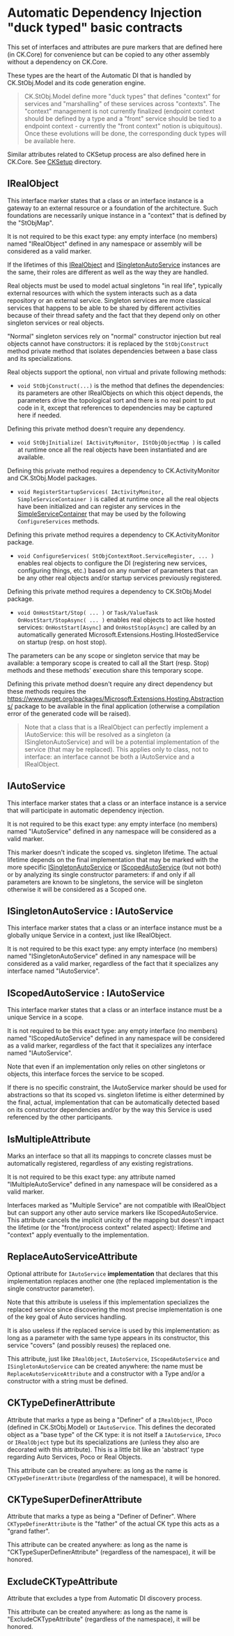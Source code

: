 # Automatic Dependency Injection "duck typed" basic contracts

This set of interfaces and attributes are pure markers that are defined here (in CK.Core) for convenience
but can be copied to any other assembly without a dependency on CK.Core.

These types are the heart of the Automatic DI that is handled by CK.StObj.Model and its code generation engine.

> CK.StObj.Model define more "duck types" that defines "context" for services and "marshalling" of these services across "contexts".
The "context" management is not currently finalized (endpoint context should be defined by a type and a "front" service should be
tied to a endpoint context - currently the "front context" notion is ubiquitous). Once these evolutions will be done, the corresponding
duck types will be available here.

Similar attributes related to CKSetup process are also defined here in CK.Core. See [CKSetup](CKSetup) directory.

## IRealObject

This interface marker states that a class or an interface instance
is a gateway to an external resource or a foundation of the architecture.
Such foundations are necessarily unique instance in a "context" that is defined
by the "StObjMap".

It is not required to be this exact type: any empty interface (no members)
named "IRealObject" defined in any namespace or assembly will be considered as
a valid marker.

If the lifetimes of this [IRealObject](IRealObject.cs) and [ISingletonAutoService](ISingletonAutoService.cs)
instances are the same, their roles are different as well as the way they are handled.

Real objects must be used to model actual singletons "in real life", typically external resources
with which the system interacts such as a data repository or an external service.
Singleton services are more classical services that happens to be able to be shared by different
activities because of their thread safety and the fact that they depend only on other singleton
services or real objects.

"Normal" singleton services rely on "normal" constructor injection but real objects cannot have constructors: it is replaced
by the `StObjConstruct` method private method that isolates dependencies between a base class and its specializations.

Real objects support the optional, non virtual and private following methods:

 - `void StObjConstruct(...)`
is the method that defines the dependencies: its parameters are other IRealObjects on which this object depends, the parameters drive the topological sort
and there is no real point to put code in it, except that references to dependencies may be captured here if needed.

Defining this private method doesn't require any dependency.

 - `void StObjInitialize( IActivityMonitor, IStObjObjectMap )`
is called at runtime once all the real objects have been instantiated and are available.

Defining this private method requires a dependency to CK.ActivityMonitor and CK.StObj.Model packages.

 - `void RegisterStartupServices( IActivityMonitor, SimpleServiceContainer )`
is called at runtime once all the real objects have been initialized and can register any services in the [SimpleServiceContainer](../ServiceContainer/SimpleServiceContainer.cs)
that may be used by the following `ConfigureServices` methods.

Defining this private method requires a dependency to CK.ActivityMonitor package.

- `void ConfigureServices( StObjContextRoot.ServiceRegister, ... )`
enables real objects to configure the DI (registering new services, configuring things, etc.) based on any number of parameters that
can be any other real objects and/or startup services previously registered.

Defining this private method requires a dependency to CK.StObj.Model package.

- `void OnHostStart/Stop( ... )` or `Task/ValueTask OnHostStart/StopAsync( ... )`
enables real objects to act like hosted services: `OnHostStart[Async]` and `OnHostStop[Async]` are called by an automatically
generated Microsoft.Extensions.Hosting.IHostedService on startup (resp. on host stop).

The parameters can be any scope or singleton service that may be available: a temporary scope is created to call all the Start (resp. Stop)
methods and these methods' execution share this temporary scope.

Defining this private method doesn't require any direct dependency but these methods requires the https://www.nuget.org/packages/Microsoft.Extensions.Hosting.Abstractions/
package to be available in the final application (otherwise a compilation error of the generated code will be raised).

> Note that a class that is a IRealObject can perfectly implement a IAutoService: this will be
resolved as a singleton (a ISingletonAutoService) and will be a potential implementation of the service
(that may be replaced). This applies only to class, not to interface: an interface cannot be both
a IAutoService and a IRealObject.

## IAutoService
This interface marker states that a class or an interface instance is a service that will participate in automatic dependency injection.

It is not required to be this exact type: any empty interface (no members)
named "IAutoService" defined in any namespace will be considered as
a valid marker.

This marker doesn't indicate the scoped vs. singleton lifetime. The actual
lifetime depends on the final implementation that may be marked with the more
specific [ISingletonAutoService](ISingletonAutoService.cs) or [IScopedAutoService](IScopedAutoService.cs)
(but not both) or by analyzing its single constructor parameters: if and only if all parameters
are known to be singletons, the service will be singleton otherwise it will be considered as a Scoped one.

## ISingletonAutoService : IAutoService
This interface marker states that a class or an interface instance
must be a globally unique Service in a context, just like IRealObject.

It is not required to be this exact type: any empty interface (no members)
named "ISingletonAutoService" defined in any namespace will be considered as
a valid marker, regardless of the fact that it specializes any interface
named "IAutoService".

## IScopedAutoService : IAutoService

This interface marker states that a class or an interface instance
must be a unique Service in a scope.

It is not required to be this exact type: any empty interface (no members)
named "IScopedAutoService" defined in any namespace will be considered as
a valid marker, regardless of the fact that it specializes any interface
named "IAutoService".

Note that even if an implementation only relies on other singletons or objects,
this interface forces the service to be scoped.

If there is no specific constraint, the IAutoService marker
should be used for abstractions so that its scoped vs. singleton lifetime is
either determined by the final, actual, implementation that can be automatically
detected based on its constructor dependencies and/or by the way this Service is
used referenced by the other participants.

## IsMultipleAttribute
Marks an interface so that all its mappings to concrete classes must be automatically
registered, regardless of any existing registrations.

It is not required to be this exact type: any attribute named "IMultipleAutoService" defined in any
namespace will be considered as a valid marker.

Interfaces marked as "Multiple Service" are not compatible with IRealObject but can support
any other auto service markers like IScopedAutoService.
This attribute cancels the implicit unicity of the mapping but doesn't impact the lifetime (or the "front/process context" related
aspect): lifetime and "context" apply eventually to the implementation.

## ReplaceAutoServiceAttribute

Optional attribute for `IAutoService` **implementation** that
declares that this implementation replaces another one (the replaced implementation
is the single constructor parameter).

Note that this attribute is useless if this implementation specializes the replaced service since
discovering the most precise implementation is one of the key goal of Auto services handling.

It is also useless if the replaced service is used by this implementation: as long as a parameter with the
same type appears in its constructor, this service "covers" (and possibly reuses) the replaced one.

This attribute, just like `IRealObject`, `IAutoService`, `IScopedAutoService`
and `ISingletonAutoService` can be created anywhere: the name must be `ReplaceAutoServiceAttribute`
and a constructor with a Type and/or a constructor with a string must be defined.


## CKTypeDefinerAttribute
Attribute that marks a type as being a "Definer" of a `IRealObject`, IPoco (defined in CK.StObj.Model) or `IAutoService`.
This defines the decorated object as a "base type" of the CK type: it is not itself a `IAutoService`, `IPoco` or `IRealObject` type but
its specializations are (unless they also are decorated with this attribute).
This is a little bit like an 'abstract' type regarding Auto Services, Poco or Real Objects.

This attribute can be created anywhere: as long as the name is `CKTypeDefinerAttribute` 
(regardless of the namespace), it will be honored.

## CKTypeSuperDefinerAttribute
Attribute that marks a type as being a "Definer of Definer". Where `CKTypeDefinerAttribute` is the "father"
of the actual CK type this acts as a "grand father".

This attribute can be created anywhere: as long as the name is "CKTypeSuperDefinerAttribute" (regardless of the namespace), it will be honored.

## ExcludeCKTypeAttribute
Attribute that excludes a type from Automatic DI discovery process. 

This attribute can be created anywhere: as long as the name is "ExcludeCKTypeAttribute" (regardless of the namespace), it will be honored.

